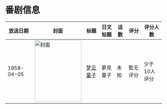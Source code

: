 # 番剧信息

|放送日期|封面|标题|日文标题|话数|评分|评分人数|
|---|---|---|---|---|---|---|
|1958-04-05|<img src="//lain.bgm.tv/pic/cover/c/3b/2c/408085_p25ob.jpg" alt="封面" style="width:150px;height:200px;object-fit:cover;">|[梦见童子](https://bangumi.tv/subject/408085)|夢見童子|未知|暂无评分|少于10人评分|
